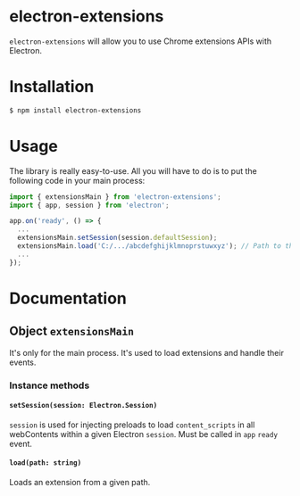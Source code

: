 # electron-extensions

`electron-extensions` will allow you to use Chrome extensions APIs with Electron.

# Installation

```bash
$ npm install electron-extensions
```

# Usage

The library is really easy-to-use. All you will have to do is to put the following code in your main process:

```typescript
import { extensionsMain } from 'electron-extensions';
import { app, session } from 'electron';

app.on('ready', () => {
  ...
  extensionsMain.setSession(session.defaultSession);
  extensionsMain.load('C:/.../abcdefghijklmnoprstuwxyz'); // Path to the extension to load
  ...
});

```

# Documentation

## Object `extensionsMain`

It's only for the main process. It's used to load extensions and handle their events.

### Instance methods

#### `setSession(session: Electron.Session)`

`session` is used for injecting preloads to load `content_scripts` in all webContents within a given Electron `session`. Must be called in `app` `ready` event.

#### `load(path: string)`

Loads an extension from a given path.
